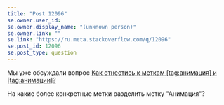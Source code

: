 ```yaml
---
title: "Post 12096"
se.owner.user_id: 
se.owner.display_name: "(unknown person)"
se.owner.link: ""
se.link: "https://ru.meta.stackoverflow.com/q/12096"
se.post_id: 12096
se.post_type: question
---
```

<p>Мы уже обсуждали вопрос <a href="https://ru.meta.stackoverflow.com/questions/12066">Как отнестись к меткам [tag:анимация] и [tag:анимации]?</a></p>
<p>На какие более конкретные метки разделить метку &quot;Анимация&quot;?</p>
